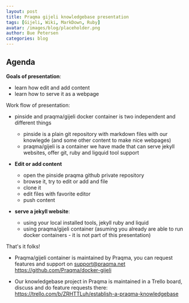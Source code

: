```yaml
---
layout: post
title: Praqma gijeli knowledgebase presentation
tags: [Gijeli, Wiki, MarkDown, Ruby]
avatar: /images/blog/placeholder.png
author: Bue Petersen
categories: blog
---
```




## Agenda

**Goals of presentation**:

* learn how edit and add content
* learn how to serve it as a webpage
<!--break-->


Work flow of presentation:

* pinside and praqma/gijeli docker container is two independent and different things
    * pinside is a plain git repository with markdown files with our knowlegde (and some other content to make nice webpages)
    * praqma/gijeli is a container we have made that can serve jekyll websites, offer git, ruby and ligquid tool support

* **Edit or add content**
    * open the pinside praqma github private repository
    * browse it, try to edit or add and file
    * clone it
    * edit files with favorite editor
    * push content

* **serve a jekyll website**:
    * using your local installed tools, jekyll ruby and liquid
    * using praqma/gijeli container (asuming you already are able to run docker containers - it is not part of this presentation)


That's it folks!

* Praqma/gijeli container is maintained by Praqma, you can request features and support on support@praqma.net https://github.com/Praqma/docker-gijeli

* Our knowledgebase project in Praqma is maintained in a Trello board, discuss and do feature requests there: https://trello.com/b/ZRHTTLuh/establish-a-praqma-knowledgebase
